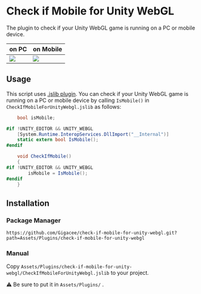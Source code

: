 # Check if Mobile for Unity WebGL

The plugin to check if your Unity WebGL game is running on a PC or mobile device.

| on PC                                                                                                           | on Mobile                                                                                                       |
| --------------------------------------------------------------------------------------------------------------- | --------------------------------------------------------------------------------------------------------------- |
| <img src="https://user-images.githubusercontent.com/5264444/95644234-3aceeb00-0af0-11eb-8b93-754c0b3f1062.png"> | <img src="https://user-images.githubusercontent.com/5264444/95644297-a9ac4400-0af0-11eb-9c9d-7440e783666d.png"> |

## Usage

This script uses [.jslib plugin](https://docs.unity3d.com/Manual/webgl-interactingwithbrowserscripting.html). You can check if your Unity WebGL game is running on a PC or mobile device by calling `IsMobile()` in `CheckIfMobileForUnityWebgl.jslib` as follows:

```cs
    bool isMobile;

#if !UNITY_EDITOR && UNITY_WEBGL
    [System.Runtime.InteropServices.DllImport("__Internal")]
    static extern bool IsMobile();
#endif

    void CheckIfMobile()
    {
#if !UNITY_EDITOR && UNITY_WEBGL
        isMobile = IsMobile();
#endif
    }
```

## Installation

### Package Manager

`https://github.com/Gigacee/check-if-mobile-for-unity-webgl.git?path=Assets/Plugins/check-if-mobile-for-unity-webgl`

### Manual

Copy `Assets/Plugins/check-if-mobile-for-unity-webgl/CheckIfMobileForUnityWebgl.jslib` to your project.

:warning: Be sure to put it in `Assets/Plugins/` .
